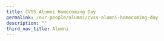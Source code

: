 ```yaml
---
title: CVSS Alumni Homecoming Day
permalink: /our-people/alumni/cvss-alumni-homecoming-day
description: ""
third_nav_title: Alumni
---
```

